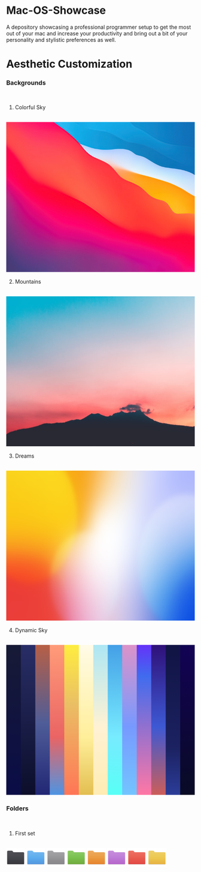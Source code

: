 # Mac-OS-Showcase

A depository showcasing a professional programmer setup to get the most out of your mac and increase your productivity and bring out a bit of your personality and stylistic preferences as well.

# Aesthetic Customization

### Backgrounds
<br>

1. Colorful Sky

<br>
<img src="https://github.com/gzachariadis/Mac-OS-Showcase/blob/master/Desktop/Backgrounds/ColorfulSky.jpg?raw=true" width="1000" height="400">
<br>

2. Mountains

<br>
<img src="https://github.com/gzachariadis/Mac-OS-Showcase/blob/master/Desktop/Backgrounds/Mountain.jpeg?raw=true" width="1000" height="400">
<br>

3. Dreams

<br>
<img src="https://github.com/gzachariadis/Mac-OS-Showcase/blob/master/Desktop/Backgrounds/Dreams.png?raw=true" width="1000" height="400">
<br>

4. Dynamic Sky

<br>
<img src="https://github.com/gzachariadis/Mac-OS-Showcase/blob/master/Desktop/Backgrounds/DynamicSky.png?raw=true" width="1000" height="400">
<br>

### Folders
<br>

1. First set

<br>
<img src="https://github.com/gzachariadis/Mac-OS-Showcase/blob/master/Desktop/Folders/PNG/Black.png?raw=true" width="50" height="50"> <img src="https://github.com/gzachariadis/Mac-OS-Showcase/blob/master/Desktop/Folders/PNG/Blue.png?raw=true" width="50" height="50"> <img src="https://github.com/gzachariadis/Mac-OS-Showcase/blob/master/Desktop/Folders/PNG/Gray.png?raw=true" width="50" height="50"> <img src="https://github.com/gzachariadis/Mac-OS-Showcase/blob/master/Desktop/Folders/PNG/Green.png?raw=true" width="50" height="50"> <img src="https://github.com/gzachariadis/Mac-OS-Showcase/blob/master/Desktop/Folders/PNG/Orange.png?raw=true" width="50" height="50"> <img src="https://github.com/gzachariadis/Mac-OS-Showcase/blob/master/Desktop/Folders/PNG/Purple.png?raw=true" width="50" height="50"> <img src="https://github.com/gzachariadis/Mac-OS-Showcase/blob/master/Desktop/Folders/PNG/Red.png?raw=true" width="50" height="50"> <img src="https://github.com/gzachariadis/Mac-OS-Showcase/blob/master/Desktop/Folders/PNG/Yellow.png?raw=true" width="50" height="50">
